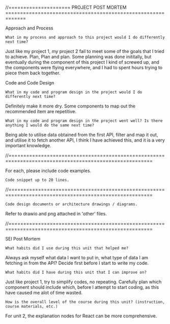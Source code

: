 //===================== PROJECT POST MORTEM =============================================================

Approach and Process

    What in my process and approach to this project would I do differently next time?

Just like my project 1, my project 2 fail to meet some of the goals that I tried to achieve.
Plan, Plan and plan. Some planning was done inititally, but eventually during the component of this project I kind of screwed up,
and the components were flying everywhere, and I had to spent hours trying to piece them back together.

Code and Code Design

    What in my code and program design in the project would I do differently next time?

Definitely make it more dry. Some components to map out the recommended item are repetitive.

    What in my code and program design in the project went well? Is there anything I would do the same next time?

Being able to utilise data obtained from the first API, filter and map it out, and utilise it to fetch another API, I think I have achieved this,
and it is a very important knowledge.

//=======================================================================================================

For each, please include code examples.

    Code snippet up to 20 lines.

//=======================================================================================================

    Code design documents or architecture drawings / diagrams.

Refer to drawio and png attached in 'other' files.

//=======================================================================================================

SEI Post Mortem

    What habits did I use during this unit that helped me?

Always ask myself what data I want to put in, what type of data I am fetching in from the API? Decide first before I start to write my code.

    What habits did I have during this unit that I can improve on?

Just like project 1, try to simplify codes, no repeating.
Carefully plan which component should include which, before I attempt to start coding, as this have caused me alot of time wasted.

    How is the overall level of the course during this unit? (instruction, course materials, etc.)

For unit 2, the explanation nodes for React can be more comprehensive.
